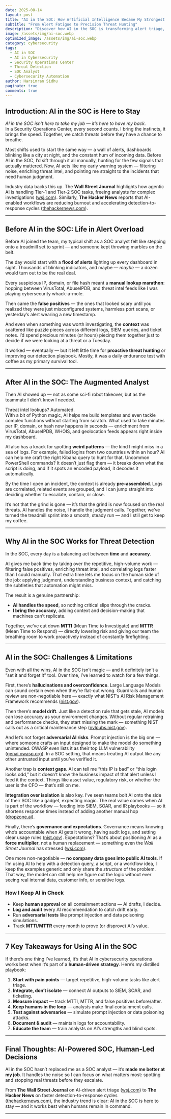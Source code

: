 ```yaml
---
date: 2025-08-14
layout: post
title: "AI in the SOC: How Artificial Intelligence Became My Strongest Teammate"
subtitle: "From Alert Fatigue to Precision Threat Hunting"
description: "Discover how AI in the SOC is transforming alert triage, threat detection, and incident response. Learn from a SOC analyst’s first-hand experience with automation, real-world challenges, and 7 actionable steps for AI-powered security operations."
image: /assets/img/ai-soc.webp
optimized_image: /assets/img/ai-soc.webp
category: cybersecurity
tags:
  - AI in SOC
  - AI in Cybersecurity
  - Security Operations Center
  - Threat Detection
  - SOC Analyst
  - Cybersecurity Automation
author: Harsimran Sidhu
paginate: true
comments: true
---
```


## Introduction: AI in the SOC is Here to Stay

*AI in the SOC isn’t here to take my job — it’s here to have my back.*  
In a Security Operations Center, every second counts. I bring the instincts, it brings the speed. Together, we catch threats before they have a chance to breathe.

Most shifts used to start the same way — a wall of alerts, dashboards blinking like a city at night, and the constant hum of incoming data. Before AI in the SOC, I’d sift through it all manually, hunting for the few signals that actually mattered. Now, AI acts like my early warning system — filtering noise, enriching threat intel, and pointing me straight to the incidents that need human judgment.

Industry data backs this up. The **Wall Street Journal** highlights how agentic AI is handling Tier-1 and Tier-2 SOC tasks, freeing analysts for complex investigations ([wsj.com](https://www.wsj.com/articles/battered-by-constant-hacks-security-chiefs-turn-to-ai-be17c37f)). Similarly, **The Hacker News** reports that AI-enabled workflows are reducing burnout and accelerating detection-to-response cycles ([thehackernews.com](https://thehackernews.com/2025/06/how-ai-enabled-workflow-automation-can.html)).

---

## Before AI in the SOC: Life in Alert Overload

Before AI joined the team, my typical shift as a SOC analyst felt like stepping onto a treadmill set to sprint — and someone kept throwing marbles on the belt.

The day would start with a **flood of alerts** lighting up every dashboard in sight. Thousands of blinking indicators, and maybe — *maybe* — a dozen would turn out to be the real deal.

Every suspicious IP, domain, or file hash meant a **manual lookup marathon**: hopping between VirusTotal, AbuseIPDB, and threat intel feeds like I was playing cybersecurity whack-a-mole.

Then came the **false positives** — the ones that looked scary until you realized they were just misconfigured systems, harmless port scans, or yesterday’s alert wearing a new timestamp.

And even when something was worth investigating, the **context** was scattered like puzzle pieces across different logs, SIEM queries, and ticket notes. I’d spend precious minutes (or hours) piecing them together just to decide if we were looking at a threat or a Tuesday.

It worked — eventually — but it left little time for **proactive threat hunting** or improving our detection playbook. Mostly, it was a daily endurance test with coffee as my primary survival tool.

---

## After AI in the SOC: The Augmented Analyst

Then AI showed up — not as some sci-fi robot takeover, but as the teammate I didn’t know I needed.

Threat intel lookups? Automated.  
With a bit of Python magic, AI helps me build templates and even tackle complex functions without starting from scratch. What used to take minutes per IP, domain, or hash now happens in seconds — enrichment from VirusTotal, AbuseIPDB, WHOIS, and geolocation feeds appears right inside my dashboard.

AI also has a knack for spotting **weird patterns** — the kind I might miss in a sea of logs. For example, failed logins from two countries within an hour? AI can help me craft the right Kibana query to hunt for that. Uncommon PowerShell commands? It doesn’t just flag them — it breaks down what the script is doing, and if it spots an encoded payload, it decodes it automatically.

By the time I open an incident, the context is already **pre-assembled**. Logs are correlated, related events are grouped, and I can jump straight into deciding whether to escalate, contain, or close.

It’s not that the grind is gone — it’s that the grind is now focused on the real threats. AI handles the noise, I handle the judgment calls. Together, we’ve turned the treadmill sprint into a smooth, steady run — and I still get to keep my coffee.



---

## Why AI in the SOC Works for Threat Detection

In the SOC, every day is a balancing act between **time** and **accuracy**.

AI gives me back time by taking over the repetitive, high-volume work — filtering false positives, enriching threat intel, and correlating logs faster than I could manually. That extra time lets me focus on the human side of the job: applying judgment, understanding business context, and catching the subtleties that automation might miss.

The result is a genuine partnership:  
- **AI handles the speed**, so nothing critical slips through the cracks.  
- **I bring the accuracy**, adding context and decision-making that machines can’t replicate.  

Together, we’ve cut down **MTTI** (Mean Time to Investigate) and **MTTR** (Mean Time to Respond) — directly lowering risk and giving our team the breathing room to work proactively instead of constantly firefighting.


---

## AI in the SOC: Challenges & Limitations

Even with all the wins, AI in the SOC isn’t magic — and it definitely isn’t a “set it and forget it” tool. Over time, I’ve learned to watch for a few things.

First, there’s **hallucinations and overconfidence**. Large Language Models can sound certain even when they’re flat-out wrong. Guardrails and human review are non-negotiable here — exactly what NIST’s AI Risk Management Framework recommends ([nist.gov](https://www.nist.gov/itl/ai-risk-management-framework)).

Then there’s **model drift**. Just like a detection rule that gets stale, AI models can lose accuracy as your environment changes. Without regular retraining and performance checks, they start missing the mark — something NIST calls out as a critical maintenance step ([nvlpubs.nist.gov](https://nvlpubs.nist.gov/nistpubs/ai/nist.ai.100-1.pdf)).

And let’s not forget **adversarial AI risks**. Prompt injection is the big one — where someone crafts an input designed to make the model do something unintended. OWASP even lists it as their top LLM vulnerability ([genai.owasp.org](https://genai.owasp.org/llmrisk/llm01-prompt-injection/)). In a SOC setting, that means treating AI output like any other untrusted input until you’ve verified it.

Another trap is **context gaps**. AI can tell me “this IP is bad” or “this login looks odd,” but it doesn’t know the business impact of that alert unless I feed it the context. Things like asset value, regulatory risk, or whether the user is the CFO — that’s still on me.

**Integration over isolation** is also key. I’ve seen teams bolt AI onto the side of their SOC like a gadget, expecting magic. The real value comes when AI is part of the workflow — feeding into SIEM, SOAR, and IR playbooks — so it shortens response times instead of adding another manual hop ([dropzone.ai](https://www.dropzone.ai/blog/ai-soc-analysts-soar-automation)).

Finally, there’s **governance and expectations**. Governance means knowing who’s accountable when AI gets it wrong, having audit logs, and setting clear usage rules ([nist.gov](https://www.nist.gov/itl/ai-risk-management-framework)). Expectations? That’s about positioning AI as a **force multiplier**, not a human replacement — something even the *Wall Street Journal* has stressed ([wsj.com](https://www.wsj.com/articles/battered-by-constant-hacks-security-chiefs-turn-to-ai-be17c37f)).

One more non-negotiable — **no company data goes into public AI tools**. If I’m using AI to help with a detection query, a script, or a workflow idea, I keep the examples generic and only share the *structure* of the problem. That way, the model can still help me figure out the logic without ever seeing real internal data, customer info, or sensitive logs.

### How I Keep AI in Check
- Keep **human approval** on all containment actions — AI drafts, I decide.  
- **Log and audit** every AI recommendation to catch drift early.  
- Run **adversarial tests** like prompt injection and data poisoning simulations.  
- Track **MTTI/MTTR** every month to prove (or disprove) AI’s value.

---

## 7 Key Takeaways for Using AI in the SOC

If there’s one thing I’ve learned, it’s that AI in cybersecurity operations works best when it’s part of a **human-driven strategy**. Here’s my distilled playbook:

1. **Start with pain points** — target repetitive, high-volume tasks like alert triage.  
2. **Integrate, don’t isolate** — connect AI outputs to SIEM, SOAR, and ticketing.  
3. **Measure impact** — track MTTI, MTTR, and false positives before/after.  
4. **Keep humans in the loop** — analysts make final containment calls.  
5. **Test against adversaries** — simulate prompt injection or data poisoning attacks.  
6. **Document & audit** — maintain logs for accountability.  
7. **Educate the team** — train analysts on AI’s strengths and blind spots.

---

## Final Thoughts: AI-Powered SOC, Human-Led Decisions

AI in the SOC hasn’t replaced me as a SOC analyst — it’s **made me better at my job**. It handles the noise so I can focus on what matters most: spotting and stopping real threats before they escalate.  

From **The Wall Street Journal** on AI-driven alert triage ([wsj.com](https://www.wsj.com/articles/battered-by-constant-hacks-security-chiefs-turn-to-ai-be17c37f)) to **The Hacker News** on faster detection-to-response cycles ([thehackernews.com](https://thehackernews.com/2025/06/how-ai-enabled-workflow-automation-can.html)), the industry trend is clear: AI in the SOC is here to stay — and it works best when humans remain in command.

---
